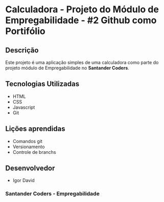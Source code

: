 # Calculadora - Projeto do Módulo de Empregabilidade - #2 Github como Portifólio

## Descrição

Este projeto é uma aplicação simples de uma calculadora como parte do projeto módulo de Empregabilidade no **Santander Coders**.


## Tecnologias Utilizadas

- HTML
- CSS
- Javascript
- Git

## Lições aprendidas

- Comandos git
- Versionamento
- Controle de branchs

## Desenvolvedor

- Igor David

### Santander Coders - Empregabilidade
